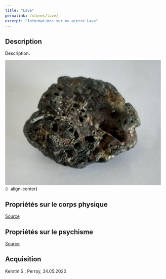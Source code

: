 ```yaml
---
title: "Lave"
permalink: /stones/lave/
excerpt: "Informations sur ma pierre Lave"
---
```


## Description
Description.

![Lave](/images/stones/Lave_Kerstin_20200524.jpg "Lave"){: .align-center}


## Propriétés sur le corps physique


[Source](https://)


## Propriétés sur le psychisme


[Source](https://)

## Acquisition
Kerstin S., Perroy, 24.05.2020
